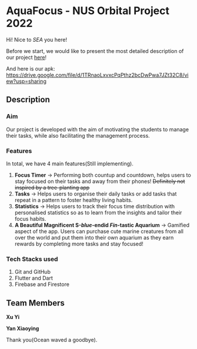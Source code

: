 # AquaFocus - NUS Orbital Project 2022

Hi! Nice to _SEA_ you here! 

Before we start, we would like to present the most detailed description of our project [here](https://docs.google.com/document/d/1eNHYBqamws3Gacb9IJL2wLgzgsRpAp0O7vDygghbgLY/edit)!

And here is our apk: https://drive.google.com/file/d/1TRnaoLxvxcPqPthz2bcDwPwa7JZt32C8/view?usp=sharing

## Description

### Aim
Our project is developed with the aim of motivating the students to manage their tasks, while also facilitating the management process. 

### Features
In total, we have 4 main features(Still implementing).
1. **Focus Timer** -> Performing both countup and countdown, helps users to stay focused on their tasks and away from their phones! ~~Definitely not inspired by a tree-planting app~~
2. **Tasks** -> Helps users to organise their daily tasks or add tasks that repeat in a pattern to foster healthy living habits.
3. **Statistics** -> Helps users to track their focus time distribution with personalised statistics so as to learn from the insights and tailor their focus habits.
4. **A Beautiful Magnificent S-_blue_-endid _Fin_-tastic Aquarium** -> Gamified aspect of the app. Users can purchase cute marine creatures from all over the world and put them into their own aquarium as they earn rewards by completing more tasks and stay focused!

### Tech Stacks used
1. Git and GitHub
2. Flutter and Dart
3. Firebase and Firestore

## Team Members

**Xu Yi**

**Yan Xiaoying**

Thank you(Ocean waved a goodbye).
